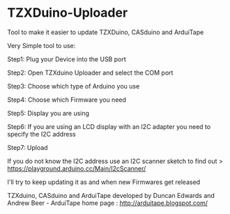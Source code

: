 # TZXDuino-Uploader
Tool to make it easier to update TZXDuino, CASduino and ArduiTape

Very Simple tool to use:

Step1: Plug your Device into the USB port

Step2: Open TZXduino Uploader and select the COM port

Step3: Choose which type of Arduino you use

Step4: Choose which Firmware you need

Step5: Display you are using

Step6: If you are using an LCD display with an I2C adapter you need to specify the I2C address

Step7: Upload

If you do not know the I2C address use an I2C scanner sketch to find out > https://playground.arduino.cc/Main/I2cScanner/

I'll try to keep updating it as and when new Firmwares get released

TZXduino, CASduino and ArduiTape developed by Duncan Edwards and Andrew Beer - ArduiTape home page : http://arduitape.blogspot.com/
